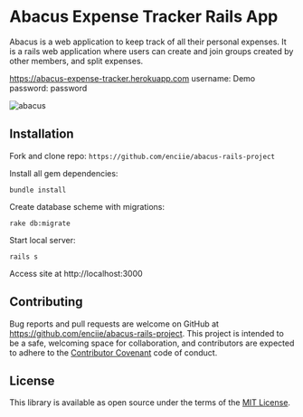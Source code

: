 # Abacus Expense Tracker Rails App

Abacus is a web application to keep track of all their personal expenses. It is a rails web application where users can create and join groups created by other members, and split expenses.

https://abacus-expense-tracker.herokuapp.com
username: Demo
password: password

![abacus](https://user-images.githubusercontent.com/35680513/52546577-75114380-2d75-11e9-9607-815b62ff516a.jpg)

## Installation
Fork and clone repo:
` https://github.com/enciie/abacus-rails-project `

Install all gem dependencies:

` bundle install `

Create database scheme with migrations:

` rake db:migrate `

Start local server:

` rails s `

Access site at http://localhost:3000

## Contributing
Bug reports and pull requests are welcome on GitHub at https://github.com/enciie/abacus-rails-project. This project is intended to be a safe, welcoming space for collaboration, and contributors are expected to adhere to the [Contributor Covenant](http://contributor-covenant.org) code of conduct.

## License

This library is available as open source under the terms of the [MIT License](http://opensource.org/licenses/MIT).
